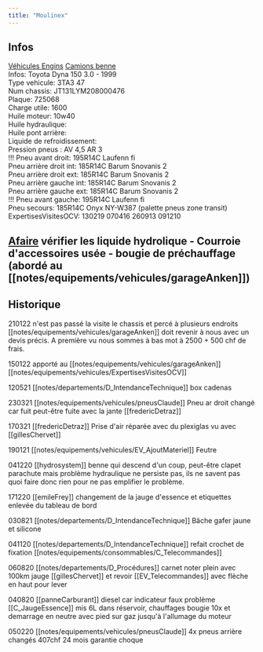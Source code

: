```yaml
---
title: "Moulinex"
---
```


## Infos
[Véhicules Engins](notes/equipements/vehicules/L_VehiculesEngins.md) [Camions benne](notes/equipements/vehicules/C_CamionsBenne.md)\
Infos: Toyota Dyna 150 3.0 - 1999\
Type vehicule: 3TA3 47\
Num chassis: JT131LYM208000476\
Plaque: 725068\
Charge utile: 1600\
Huile moteur: 10w40\
Huile hydraulique:\
Huile pont arrière:\
Liquide de refroidissement:\
Pression pneus : AV 4,5 AR 3\
!!! Pneu avant droit: 195R14C Laufenn fi\
Pneu arrière droit int: 185R14C Barum Snovanis 2\
Pneu arrière droit ext: 185R14C Barum Snovanis 2\
Pneu arrière gauche int: 185R14C Barum Snovanis 2\
Pneu arrière gauche ext: 185R14C Barum Snovanis 2\
!!! Pneu avant gauche: 195R14C Laufenn fi\
Pneu secours: 185R14C Onyx NY-W387 (palette pneus zone transit)\
ExpertisesVisitesOCV: 130219 070416 260913 091210

## [Afaire](notes/statut/Afaire.md) vérifier les liquide hydrolique - Courroie d'accessoires usée - bougie de préchauffage (abordé au [[notes/equipements/vehicules/garageAnken]])

## Historique
210122 n'est pas passé la visite le chassis et percé à plusieurs endroits [[notes/equipements/vehicules/garageAnken]] doit revenir à nous avec un devis précis. A première vu nous sommes à bas mot à 2500 + 500 chf de frais.

150122 apporté au [[notes/equipements/vehicules/garageAnken]] [[notes/equipements/vehicules/ExpertisesVisitesOCV]] 

120521 [[notes/departements/D_IntendanceTechnique]] box cadenas 

230321 [[notes/equipements/vehicules/pneusClaude]] Pneu ar droit changé car fuit peut-être fuite avec la jante [[fredericDetraz]]

170321 [[fredericDetraz]] Prise d'air réparée avec du plexiglas vu avec [[gillesChervet]]

190121 [[notes/equipements/vehicules/EV_AjoutMateriel]] Feutre

041220 [[hydrosystem]] benne qui descend d'un coup, peut-être clapet parachute mais problème hydraulique ne persiste pas, ils ne savent pas quoi faire donc rien pour ne pas emplifier le problème.

171220 [[emileFrey]] changement de la jauge d'essence et etiquettes enlevée du tableau de bord

030821 [[notes/departements/D_IntendanceTechnique]] Bâche gafer jaune et silicone

041120 [[notes/departements/D_IntendanceTechnique]] refait crochet de fixation [[notes/equipements/consommables/C_Telecommandes]]

060820 [[notes/departements/D_Procédures]] carnet noter plein avec 100km jauge [[gillesChervet]] et revoir [[EV_Telecommandes]] avec flèche en haut pour lever

040820 [[panneCarburant]] diesel car indicateur faux problème [[C_JaugeEssence]] mis 6L dans réservoir, chauffages bougie 10x et demarrage en neutre avec pied sur gaz jusqu'à l'allumage du moteur 

050220 [[notes/equipements/vehicules/pneusClaude]] 4x pneus arrière changés 407chf 24 mois garantie choque



